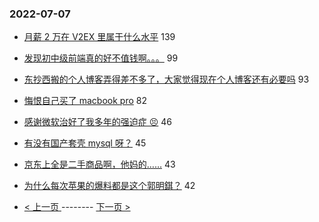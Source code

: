 ### 2022-07-07 
- [月薪 2 万在 V2EX 里属于什么水平](https://www.v2ex.com/t/864598) 139
- [发现初中级前端真的好不值钱啊。。。](https://www.v2ex.com/t/864552) 99
- [东抄西搬的个人博客弄得差不多了，大家觉得现在个人博客还有必要吗](https://www.v2ex.com/t/864513) 93
- [悔恨自己买了 macbook pro](https://www.v2ex.com/t/864548) 82
- [感谢微软治好了我多年的强迫症 😣](https://www.v2ex.com/t/864576) 46
- [有没有国产套壳 mysql 呀？](https://www.v2ex.com/t/864650) 45
- [京东上全是二手商品啊，他妈的……](https://www.v2ex.com/t/864648) 43
- [为什么每次苹果的爆料都是这个郭明錤？](https://www.v2ex.com/t/864604) 42 

- [ < 上一页 ](https://github.com/able8/v2ex-hot-record/blob/master/2022-07-06.md) -------- [ 下一页 > ](https://github.com/able8/v2ex-hot-record/blob/master/2022-07-08.md)